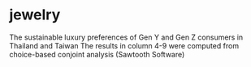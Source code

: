 # jewelry
The sustainable luxury preferences of Gen Y and Gen Z consumers in Thailand and Taiwan
The results in column 4-9 were computed from choice-based conjoint analysis (Sawtooth Software)
